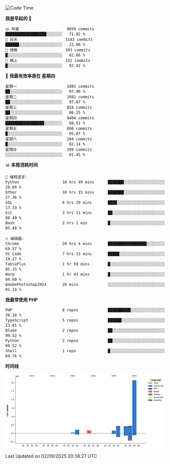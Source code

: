 <!--START_SECTION:waka-->
![Code Time](http://img.shields.io/badge/Code%20Time-4%2C101%20hrs%2045%20mins-blue)

**我是早起的 🐤** 

```text
🌞 早晨                     9859 commits        ██████████████████░░░░░░░   71.82 % 
🌆 白天                     3143 commits        ██████░░░░░░░░░░░░░░░░░░░   22.90 % 
🌃 傍晚                     393 commits         █░░░░░░░░░░░░░░░░░░░░░░░░   02.86 % 
🌙 晚上                     332 commits         █░░░░░░░░░░░░░░░░░░░░░░░░   02.42 % 
```
📅 **我最有效率是在 星期四** 

```text
星期一                      1085 commits        ██░░░░░░░░░░░░░░░░░░░░░░░   07.90 % 
星期二                      1081 commits        ██░░░░░░░░░░░░░░░░░░░░░░░   07.87 % 
星期三                      858 commits         ██░░░░░░░░░░░░░░░░░░░░░░░   06.25 % 
星期四                      9404 commits        █████████████████░░░░░░░░   68.51 % 
星期五                      806 commits         █░░░░░░░░░░░░░░░░░░░░░░░░   05.87 % 
星期六                      294 commits         █░░░░░░░░░░░░░░░░░░░░░░░░   02.14 % 
星期日                      199 commits         ░░░░░░░░░░░░░░░░░░░░░░░░░   01.45 % 
```


📊 **本周消耗时间** 

```text
💬 编程语言: 
Python                   10 hrs 49 mins      ███████░░░░░░░░░░░░░░░░░░   28.89 % 
Other                    10 hrs 15 mins      ███████░░░░░░░░░░░░░░░░░░   27.36 % 
SQL                      6 hrs 29 mins       ████░░░░░░░░░░░░░░░░░░░░░   17.33 % 
Git                      3 hrs 11 mins       ██░░░░░░░░░░░░░░░░░░░░░░░   08.49 % 
Bash                     2 hrs 1 min         █░░░░░░░░░░░░░░░░░░░░░░░░   05.40 % 

🔥 编辑器: 
Chrome                   26 hrs 4 mins       █████████████████░░░░░░░░   69.57 % 
VS Code                  7 hrs 13 mins       █████░░░░░░░░░░░░░░░░░░░░   19.27 % 
TablePlus                1 hr 59 mins        █░░░░░░░░░░░░░░░░░░░░░░░░   05.33 % 
Warp                     1 hr 43 mins        █░░░░░░░░░░░░░░░░░░░░░░░░   04.60 % 
AdobePhotoshop2024       26 mins             ░░░░░░░░░░░░░░░░░░░░░░░░░   01.19 % 
```

**我最常使用 PHP** 

```text
PHP                      8 repos             ██████████░░░░░░░░░░░░░░░   38.10 % 
TypeScript               5 repos             ██████░░░░░░░░░░░░░░░░░░░   23.81 % 
Blade                    2 repos             ██░░░░░░░░░░░░░░░░░░░░░░░   09.52 % 
Python                   2 repos             ██░░░░░░░░░░░░░░░░░░░░░░░   09.52 % 
Shell                    1 repo              █░░░░░░░░░░░░░░░░░░░░░░░░   04.76 % 
```



**时间线**

![Lines of Code chart](https://raw.githubusercontent.com/abrahamgreyson/abrahamgreyson/main/assets/bar_graph.png)


 Last Updated on 02/09/2025 20:38:27 UTC
<!--END_SECTION:waka-->

